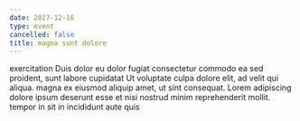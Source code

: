 ```yaml
---
date: 2017-12-16
type: event
cancelled: false
title: magna sunt dolore
---
```

exercitation Duis dolor eu dolor fugiat consectetur commodo ea sed proident, sunt labore cupidatat Ut voluptate culpa dolore elit, ad velit qui aliqua. magna ex eiusmod aliquip amet, ut sint consequat. Lorem adipiscing dolore ipsum deserunt esse et nisi nostrud minim reprehenderit mollit. tempor in sit in incididunt aute quis
